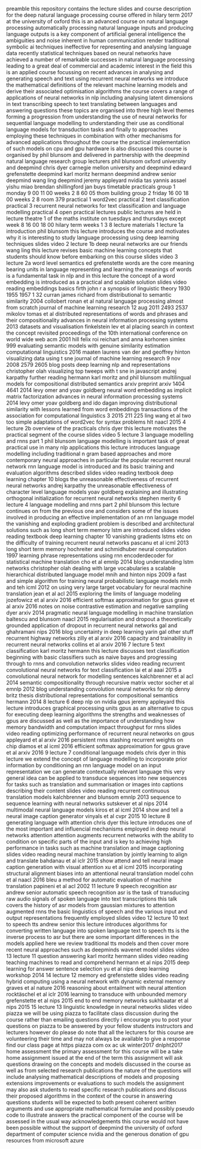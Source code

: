 preamble this repository contains the lecture slides and course description for the deep natural language processing course offered in hilary term 2017 at the university of oxford this is an advanced course on natural language processing automatically processing natural language inputs and producing language outputs is a key component of artificial general intelligence the ambiguities and noise inherent in human communication render traditional symbolic ai techniques ineffective for representing and analysing language data recently statistical techniques based on neural networks have achieved a number of remarkable successes in natural language processing leading to a great deal of commercial and academic interest in the field this is an applied course focussing on recent advances in analysing and generating speech and text using recurrent neural networks we introduce the mathematical definitions of the relevant machine learning models and derive their associated optimisation algorithms the course covers a range of applications of neural networks in nlp including analysing latent dimensions in text transcribing speech to text translating between languages and answering questions these topics are organised into three high level themes forming a progression from understanding the use of neural networks for sequential language modelling to understanding their use as conditional language models for transduction tasks and finally to approaches employing these techniques in combination with other mechanisms for advanced applications throughout the course the practical implementation of such models on cpu and gpu hardware is also discussed this course is organised by phil blunsom and delivered in partnership with the deepmind natural language research group lecturers phil blunsom oxford university and deepmind chris dyer carnegie mellon university and deepmind edward grefenstette deepmind karl moritz hermann deepmind andrew senior deepmind wang ling deepmind jeremy appleyard nvidia tas yannis assael yishu miao brendan shillingford jan buys timetable practicals group 1 monday 9 00 11 00 weeks 2 8 60 05 thom building group 2 friday 16 00 18 00 weeks 2 8 room 379 practical 1 word2vec practical 2 text classification practical 3 recurrent neural networks for text classification and language modelling practical 4 open practical lectures public lectures are held in lecture theatre 1 of the maths institute on tuesdays and thursdays except week 8 16 00 18 00 hilary term weeks 1 3 8 lecture materials 1 lecture 1a introduction phil blunsom this lecture introduces the course and motivates why it is interesting to study language processing using deep learning techniques slides video 2 lecture 1b deep neural networks are our friends wang ling this lecture revises basic machine learning concepts that students should know before embarking on this course slides video 3 lecture 2a word level semantics ed grefenstette words are the core meaning bearing units in language representing and learning the meanings of words is a fundamental task in nlp and in this lecture the concept of a word embedding is introduced as a practical and scalable solution slides video reading embeddings basics firth john r a synopsis of linguistic theory 1930 1955 1957 1 32 curran james richard from distributional to semantic similarity 2004 collobert ronan et al natural language processing almost from scratch journal of machine learning research 12 aug 2011 2493 2537 mikolov tomas et al distributed representations of words and phrases and their compositionality advances in neural information processing systems 2013 datasets and visualisation finkelstein lev et al placing search in context the concept revisited proceedings of the 10th international conference on world wide web acm 2001 hill felix roi reichart and anna korhonen simlex 999 evaluating semantic models with genuine similarity estimation computational linguistics 2016 maaten laurens van der and geoffrey hinton visualizing data using t sne journal of machine learning research 9 nov 2008 2579 2605 blog posts deep learning nlp and representations christopher olah visualizing top tweeps with t sne in javascript andrej karpathy further reading hermann karl moritz and phil blunsom multilingual models for compositional distributed semantics arxiv preprint arxiv 1404 4641 2014 levy omer and yoav goldberg neural word embedding as implicit matrix factorization advances in neural information processing systems 2014 levy omer yoav goldberg and ido dagan improving distributional similarity with lessons learned from word embeddings transactions of the association for computational linguistics 3 2015 211 225 ling wang et al two too simple adaptations of word2vec for syntax problems hlt naacl 2015 4 lecture 2b overview of the practicals chris dyer this lecture motivates the practical segment of the course slides video 5 lecture 3 language modelling and rnns part 1 phil blunsom language modelling is important task of great practical use in many nlp applications this lecture introduces language modelling including traditional n gram based approaches and more contemporary neural approaches in particular the popular recurrent neural network rnn language model is introduced and its basic training and evaluation algorithms described slides video reading textbook deep learning chapter 10 blogs the unreasonable effectiveness of recurrent neural networks andrej karpathy the unreasonable effectiveness of character level language models yoav goldberg explaining and illustrating orthogonal initialization for recurrent neural networks stephen merity 6 lecture 4 language modelling and rnns part 2 phil blunsom this lecture continues on from the previous one and considers some of the issues involved in producing an effective implementation of an rnn language model the vanishing and exploding gradient problem is described and architectural solutions such as long short term memory lstm are introduced slides video reading textbook deep learning chapter 10 vanishing gradients lstms etc on the difficulty of training recurrent neural networks pascanu et al icml 2013 long short term memory hochreiter and schmidhuber neural computation 1997 learning phrase representations using rnn encoderdecoder for statistical machine translation cho et al emnlp 2014 blog understanding lstm networks christopher olah dealing with large vocabularies a scalable hierarchical distributed language model mnih and hinton nips 2009 a fast and simple algorithm for training neural probabilistic language models mnih and teh icml 2012 on using very large target vocabulary for neural machine translation jean et al acl 2015 exploring the limits of language modeling jozefowicz et al arxiv 2016 efficient softmax approximation for gpus grave et al arxiv 2016 notes on noise contrastive estimation and negative sampling dyer arxiv 2014 pragmatic neural language modelling in machine translation baltescu and blunsom naacl 2015 regularisation and dropout a theoretically grounded application of dropout in recurrent neural networks gal and ghahramani nips 2016 blog uncertainty in deep learning yarin gal other stuff recurrent highway networks zilly et al arxiv 2016 capacity and trainability in recurrent neural networks collins et al arxiv 2016 7 lecture 5 text classification karl moritz hermann this lecture discusses text classification beginning with basic classifiers such as naive bayes and progressing through to rnns and convolution networks slides video reading recurrent convolutional neural networks for text classification lai et al aaai 2015 a convolutional neural network for modelling sentences kalchbrenner et al acl 2014 semantic compositionality through recursive matrix vector socher et al emnlp 2012 blog understanding convolution neural networks for nlp denny britz thesis distributional representations for compositional semantics hermann 2014 8 lecture 6 deep nlp on nvidia gpus jeremy appleyard this lecture introduces graphical processing units gpus as an alternative to cpus for executing deep learning algorithms the strengths and weaknesses of gpus are discussed as well as the importance of understanding how memory bandwidth and computation impact throughput for rnns slides video reading optimizing performance of recurrent neural networks on gpus appleyard et al arxiv 2016 persistent rnns stashing recurrent weights on chip diamos et al icml 2016 efficient softmax approximation for gpus grave et al arxiv 2016 9 lecture 7 conditional language models chris dyer in this lecture we extend the concept of language modelling to incorporate prior information by conditioning an rnn language model on an input representation we can generate contextually relevant language this very general idea can be applied to transduce sequences into new sequences for tasks such as translation and summarisation or images into captions describing their content slides video reading recurrent continuous translation models kalchbrenner and blunsom emnlp 2013 sequence to sequence learning with neural networks sutskever et al nips 2014 multimodal neural language models kiros et al icml 2014 show and tell a neural image caption generator vinyals et al cvpr 2015 10 lecture 8 generating language with attention chris dyer this lecture introduces one of the most important and influencial mechanisms employed in deep neural networks attention attention augments recurrent networks with the ability to condition on specific parts of the input and is key to achieving high performance in tasks such as machine translation and image captioning slides video reading neural machine translation by jointly learning to align and translate bahdanau et al iclr 2015 show attend and tell neural image caption generation with visual attention xu et al icml 2015 incorporating structural alignment biases into an attentional neural translation model cohn et al naacl 2016 bleu a method for automatic evaluation of machine translation papineni et al acl 2002 11 lecture 9 speech recognition asr andrew senior automatic speech recognition asr is the task of transducing raw audio signals of spoken language into text transcriptions this talk covers the history of asr models from gaussian mixtures to attention augmented rnns the basic linguistics of speech and the various input and output representations frequently employed slides video 12 lecture 10 text to speech tts andrew senior this lecture introduces algorithms for converting written language into spoken language text to speech tts is the inverse process to asr but there are some important differences in the models applied here we review traditional tts models and then cover more recent neural approaches such as deepminds wavenet model slides video 13 lecture 11 question answering karl moritz hermann slides video reading teaching machines to read and comprehend hermann et al nips 2015 deep learning for answer sentence selection yu et al nips deep learning workshop 2014 14 lecture 12 memory ed grefenstette slides video reading hybrid computing using a neural network with dynamic external memory graves et al nature 2016 reasoning about entailment with neural attention rocktäschel et al iclr 2016 learning to transduce with unbounded memory grefenstette et al nips 2015 end to end memory networks sukhbaatar et al nips 2015 15 lecture 13 linguistic knowledge in neural networks slides video piazza we will be using piazza to facilitate class discussion during the course rather than emailing questions directly i encourage you to post your questions on piazza to be answered by your fellow students instructors and lecturers however do please do note that all the lecturers for this course are volunteering their time and may not always be available to give a response find our class page at https piazza com ox ac uk winter2017 dnlpht2017 home assessment the primary assessment for this course will be a take home assignment issued at the end of the term this assignment will ask questions drawing on the concepts and models discussed in the course as well as from selected research publications the nature of the questions will include analysing mathematical descriptions of models and proposing extensions improvements or evaluations to such models the assignment may also ask students to read specific research publications and discuss their proposed algorithms in the context of the course in answering questions students will be expected to both present coherent written arguments and use appropriate mathematical formulae and possibly pseudo code to illustrate answers the practical component of the course will be assessed in the usual way acknowledgements this course would not have been possible without the support of deepmind the university of oxford department of computer science nvidia and the generous donation of gpu resources from microsoft azure